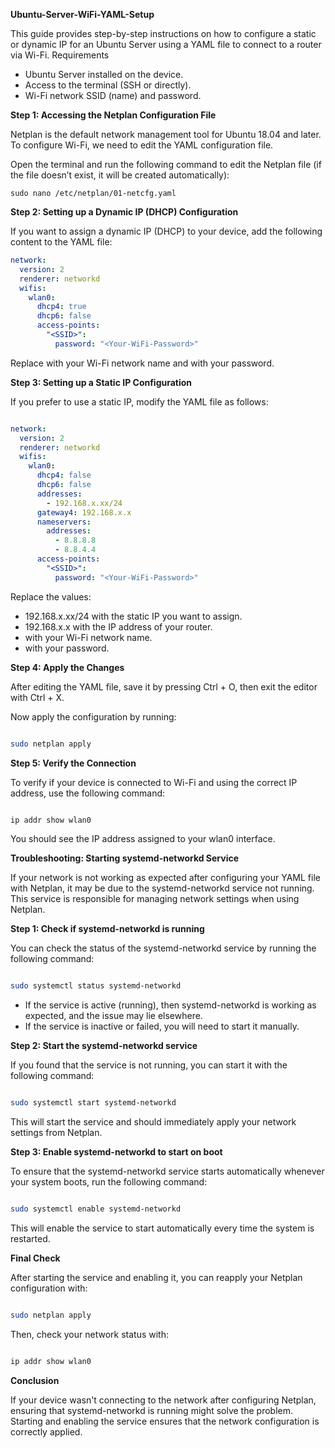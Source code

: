 **Ubuntu-Server-WiFi-YAML-Setup**

This guide provides step-by-step instructions on how to configure a static or dynamic IP for an Ubuntu Server using a YAML file to connect to a router via Wi-Fi.
Requirements

- Ubuntu Server installed on the device.
- Access to the terminal (SSH or directly).
- Wi-Fi network SSID (name) and password.

**Step 1: Accessing the Netplan Configuration File**

Netplan is the default network management tool for Ubuntu 18.04 and later. To configure Wi-Fi, we need to edit the YAML configuration file.

Open the terminal and run the following command to edit the Netplan file (if the file doesn’t exist, it will be created automatically):

    sudo nano /etc/netplan/01-netcfg.yaml

**Step 2: Setting up a Dynamic IP (DHCP) Configuration**

If you want to assign a dynamic IP (DHCP) to your device, add the following content to the YAML file:

```yaml
network:
  version: 2
  renderer: networkd
  wifis:
    wlan0:
      dhcp4: true
      dhcp6: false
      access-points:
        "<SSID>":
          password: "<Your-WiFi-Password>"
```
Replace <SSID> with your Wi-Fi network name and <Your-WiFi-Password> with your password.

**Step 3: Setting up a Static IP Configuration**

If you prefer to use a static IP, modify the YAML file as follows:

```yaml

network:
  version: 2
  renderer: networkd
  wifis:
    wlan0:
      dhcp4: false
      dhcp6: false
      addresses:
        - 192.168.x.xx/24
      gateway4: 192.168.x.x
      nameservers:
        addresses:
          - 8.8.8.8
          - 8.8.4.4
      access-points:
        "<SSID>":
          password: "<Your-WiFi-Password>"
```
Replace the values:
- 192.168.x.xx/24 with the static IP you want to assign.
- 192.168.x.x with the IP address of your router.
- <SSID> with your Wi-Fi network name.
- <Your-WiFi-Password> with your password.

**Step 4: Apply the Changes**

After editing the YAML file, save it by pressing Ctrl + O, then exit the editor with Ctrl + X.

Now apply the configuration by running:

```bash

sudo netplan apply
```
**Step 5: Verify the Connection**

To verify if your device is connected to Wi-Fi and using the correct IP address, use the following command:

```bash

ip addr show wlan0
```
You should see the IP address assigned to your wlan0 interface.

**Troubleshooting: Starting systemd-networkd Service**

If your network is not working as expected after configuring your YAML file with Netplan, it may be due to the systemd-networkd service not running.
This service is responsible for managing network settings when using Netplan.

**Step 1: Check if systemd-networkd is running**

You can check the status of the systemd-networkd service by running the following command:

```bash

sudo systemctl status systemd-networkd
```
- If the service is active (running), then systemd-networkd is working as expected, and the issue may lie elsewhere.
- If the service is inactive or failed, you will need to start it manually.

**Step 2: Start the systemd-networkd service**

If you found that the service is not running, you can start it with the following command:

```bash

sudo systemctl start systemd-networkd
```
This will start the service and should immediately apply your network settings from Netplan.

**Step 3: Enable systemd-networkd to start on boot**

To ensure that the systemd-networkd service starts automatically whenever your system boots, run the following command:

```bash

sudo systemctl enable systemd-networkd
```
This will enable the service to start automatically every time the system is restarted.

**Final Check**

After starting the service and enabling it, you can reapply your Netplan configuration with:

```bash

sudo netplan apply
```
Then, check your network status with:

```bash

ip addr show wlan0
```
**Conclusion**

If your device wasn't connecting to the network after configuring Netplan, ensuring that systemd-networkd is running might solve the problem.
Starting and enabling the service ensures that the network configuration is correctly applied.


